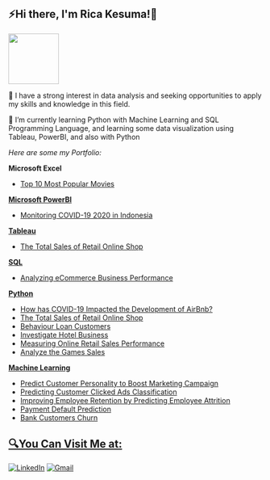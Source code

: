 ## ⚡Hi there, I'm Rica Kesuma!👋
<img src="https://cdn-icons-png.flaticon.com/512/1643/1643996.png" width="100">

💬 I have a strong interest in data analysis and seeking opportunities to apply my skills and knowledge in this field.

🌱 I’m currently learning Python with Machine Learning and SQL Programming Language, and learning some data visualization using Tableau, PowerBI, and also with Python

*Here are some my Portfolio:*

**Microsoft Excel**
- <a href="https://github.com/ricakesuma/Top-10-Most-Popular-Movies">Top 10 Most Popular Movies

**Microsoft PowerBI**
- <a href="https://github.com/ricakesuma/Monitoring_COVID-19_2020_Indonesia">Monitoring COVID-19 2020 in Indonesia

**Tableau**
- <a href="https://public.tableau.com/app/profile/rica1899/viz/RicaKesuma_RetailOnlineShopCapstoneProject/TotalSalesofRetailOnlineShop">The Total Sales of Retail Online Shop

**SQL**
- <a href="https://github.com/ricakesuma/Analyzing-eCommerce-Business-Performance/tree/main">Analyzing eCommerce Business Performance

**Python**
- <a href="https://github.com/ricakesuma/How-has-COVID-19-Impacted-the-Development-of-AirBnb">How has COVID-19 Impacted the Development of AirBnb?
- <a href="https://github.com/ricakesuma/Retail-Online-Shop">The Total Sales of Retail Online Shop
- <a href="https://github.com/ricakesuma/behavior_loan_customers">Behaviour Loan Customers
- <a href="https://github.com/ricakesuma/Investigate-Hotel-Business">Investigate Hotel Business
- <a href="https://github.com/ricakesuma/Measuring-Online-Retail-Sales-Performance">Measuring Online Retail Sales Performance
- <a href="https://github.com/ricakesuma/Analyze-the-Games-Sales/tree/main">Analyze the Games Sales

**Machine Learning**
- <a href="https://github.com/ricakesuma/Predict-Customer-Personality-to-Boost-Marketing-Campaign/tree/main">Predict Customer Personality to Boost Marketing Campaign
- <a href="https://github.com/ricakesuma/Predict-Customer-Clicked-Ads-Classification-by-Using-Machine-Learning">Predicting Customer Clicked Ads Classification
- <a href="https://github.com/ricakesuma/Improving-Employee-Retention-by-Predicting-Employee-Attrition-">Improving Employee Retention by Predicting Employee Attrition
- <a href="https://github.com/iqbalmudzakky/final_project">Payment Default Prediction
- <a href="https://github.com/ricakesuma/Bank-Customers-Churn">Bank Customers Churn

## 🔍You Can Visit Me at:
[![LinkedIn](https://img.shields.io/badge/LinkedIn-blue?style=flat&logo=linkedin&labelColor=blue&logoWidth=30&fontSize=large)](https://www.linkedin.com/in/ricakesuma/)
[![Gmail](https://img.shields.io/badge/Gmail-red?style=flat&logo=gmail&labelColor=red&logoWidth=30&logoColor=white&fontSize=large)](mailto:rica.kesuma6@gmail.com)

<!--
**ricakesuma/ricakesuma** is a ✨ _special_ ✨ repository because its `README.md` (this file) appears on your GitHub profile.

Here are some ideas to get you started:

- 🔭 I’m currently working on ...
- 🌱 I’m currently learning ...
- 👯 I’m looking to collaborate on ...
- 🤔 I’m looking for help with ...
- 💬 Ask me about ...
- 📫 How to reach me: ...
- 😄 Pronouns: ...
- ⚡ Fun fact: ...
-->
